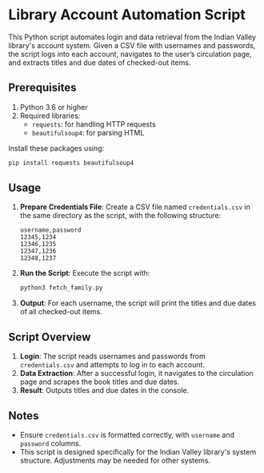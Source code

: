 # Library Account Automation Script

This Python script automates login and data retrieval from the Indian Valley library's account system. Given a CSV file with usernames and passwords, the script logs into each account, navigates to the user’s circulation page, and extracts titles and due dates of checked-out items.

## Prerequisites

1. Python 3.6 or higher
2. Required libraries:
   - `requests`: for handling HTTP requests
   - `beautifulsoup4`: for parsing HTML

Install these packages using:

```bash
pip install requests beautifulsoup4
```

## Usage

1. **Prepare Credentials File**: Create a CSV file named `credentials.csv` in the same directory as the script, with the following structure:

   ```csv
   username,password
   12345,1234
   12346,1235
   12347,1236
   12348,1237
   ```

2. **Run the Script**: Execute the script with:

   ```bash
   python3 fetch_family.py
   ```

3. **Output**: For each username, the script will print the titles and due dates of all checked-out items.

## Script Overview

1. **Login**: The script reads usernames and passwords from `credentials.csv` and attempts to log in to each account.
2. **Data Extraction**: After a successful login, it navigates to the circulation page and scrapes the book titles and due dates.
3. **Result**: Outputs titles and due dates in the console.

## Notes

- Ensure `credentials.csv` is formatted correctly, with `username` and `password` columns.
- This script is designed specifically for the Indian Valley library's system structure. Adjustments may be needed for other systems.

